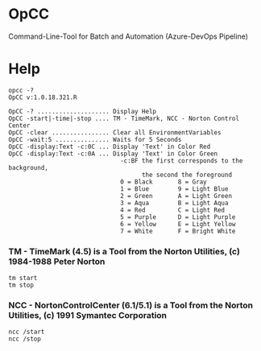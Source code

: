 # OpCC
Command-Line-Tool for Batch and Automation (Azure-DevOps Pipeline)

# Help

    opcc -?
    OpCC v:1.0.18.321.R

    OpCC -? .................... Display Help
    OpCC -start|-time|-stop .... TM - TimeMark, NCC - Norton Control Center
    OpCC -clear ................ Clear all EnvironmentVariables
    OpCC -wait:5 ............... Waits for 5 Seconds
    OpCC -display:Text -c:0C ... Display 'Text' in Color Red
    OpCC -display:Text -c:0A ... Display 'Text' in Color Green
                                   -c:BF the first corresponds to the background,
                                         the second the foreground
                                   0 = Black       8 = Gray
                                   1 = Blue        9 = Light Blue
                                   2 = Green       A = Light Green
                                   3 = Aqua        B = Light Aqua
                                   4 = Red         C = Light Red
                                   5 = Purple      D = Light Purple
                                   6 = Yellow      E = Light Yellow
                                   7 = White       F = Bright White

### TM - TimeMark (4.5) is a Tool from the Norton Utilities, (c) 1984-1988 Peter Norton
    tm start
    tm stop

### NCC - NortonControlCenter (6.1/5.1) is a Tool from the Norton Utilities, (c) 1991 Symantec Corporation
    ncc /start
    ncc /stop
